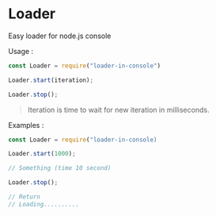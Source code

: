# Loader
Easy loader for node.js console

Usage : 

```JavaScript
const Loader = require("loader-in-console")

Loader.start(iteration);

Loader.stop();
```
>Iteration is time to wait for new iteration in milliseconds.

Examples :

```JavaScript
const Loader = require("loader-in-console)

Loader.start(1000);

// Something (time 10 second)

Loader.stop();

// Return
// Loading..........
```

